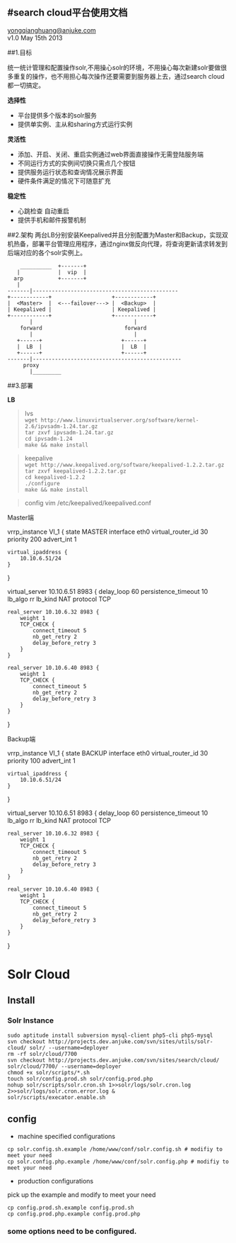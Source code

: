 #search cloud平台使用文档
---
<yongqianghuang@anjuke.com>  
v1.0 May 15th 2013


##1.目标

统一统计管理和配置操作solr,不用操心solr的环境，不用操心每次新建solr要做很多重复的操作，也不用担心每次操作还要需要到服务器上去，通过search cloud都一切搞定。

**选择性**  

* 平台提供多个版本的solr服务
* 提供单实例、主从和sharing方式运行实例 

**灵活性**  

* 添加、开启、关闭、重启实例通过web界面直接操作无需登陆服务端
* 不同运行方式的实例间切换只需点几个按钮
* 提供服务运行状态和查询情况展示界面
* 硬件条件满足的情况下可随意扩充

**稳定性**

* 心跳检查 自动重启
* 提供手机和邮件报警机制

##2.架构 
两台LB分别安装Keepalived并且分别配置为Master和Backup，实现双机热备，部署平台管理应用程序，通过nginx做反向代理，将查询更新请求转发到后端对应的各个solr实例上。

        __________  +-------+
       |            |  vip  |
      arp           +-------+
       |
    -------|----------------------------------------------
    +------------+                   +------------+
    |  <Master>  |  <---failover---> |  <Backup>  |
    | Keepalived |                   | Keepalived |
    +------------+                   +------------+
           |                                |
        forward                          forward
           |                                |
       +------+                         +------+                    
       |  LB  |                         |  LB  |         
       +------+                         +------+
    -------|-----------------------------------------------
         proxy
           |_________

##3.部署

**LB**  
>lvs  
>`wget http://www.linuxvirtualserver.org/software/kernel-2.6/ipvsadm-1.24.tar.gz`  
>`tar zxvf ipvsadm-1.24.tar.gz`  
>`cd ipvsadm-1.24`  
>`make && make install`  

>keepalive  
>`wget http://www.keepalived.org/software/keepalived-1.2.2.tar.gz`  
>`tar zxvf keepalived-1.2.2.tar.gz`  
>`cd keepalived-1.2.2`  
>`./configure`  
>`make && make install`

>config
vim /etc/keepalived/keepalived.conf

Master端

vrrp_instance VI_1 {
    state MASTER
    interface eth0
    virtual_router_id 30
    priority 200
    advert_int 1

    virtual_ipaddress {
        10.10.6.51/24 
    }
}

virtual_server 10.10.6.51 8983 {
    delay_loop 60
    persistence_timeout 10
    lb_algo rr
    lb_kind NAT
    protocol TCP
       
    real_server 10.10.6.32 8983 {
        weight 1
        TCP_CHECK {
            connect_timeout 5
            nb_get_retry 2
            delay_before_retry 3
        }
    }
    
    real_server 10.10.6.40 8983 {
        weight 1
        TCP_CHECK {
            connect_timeout 5
            nb_get_retry 2
            delay_before_retry 3
        }
    }
        
}

Backup端

vrrp_instance VI_1 {
    state BACKUP
    interface eth0
    virtual_router_id 30
    priority 100
    advert_int 1

    virtual_ipaddress {
        10.10.6.51/24 
    }
}

virtual_server 10.10.6.51 8983 {
    delay_loop 60
    persistence_timeout 10
    lb_algo rr
    lb_kind NAT
    protocol TCP
       
    real_server 10.10.6.32 8983 {
        weight 1
        TCP_CHECK {
            connect_timeout 5
            nb_get_retry 2
            delay_before_retry 3
        }
    }
    
    real_server 10.10.6.40 8983 {
        weight 1
        TCP_CHECK {
            connect_timeout 5
            nb_get_retry 2
            delay_before_retry 3
        }
    }
        
}










# Solr Cloud

## Install

### Solr Instance

    sudo aptitude install subversion mysql-client php5-cli php5-mysql
    svn checkout http://projects.dev.anjuke.com/svn/sites/utils/solr-cloud/ solr/ --username=deployer
    rm -rf solr/cloud/7700
    svn checkout http://projects.dev.anjuke.com/svn/sites/search/cloud/ solr/cloud/7700/ --username=deployer
    chmod +x solr/scripts/*.sh
    touch solr/config.prod.sh solr/config.prod.php
    nohup solr/scripts/solr.cron.sh 1>>solr/logs/solr.cron.log 2>>solr/logs/solr.cron.error.log &
    solr/scripts/execator.enable.sh

## config

* machine specified configurations

```
cp solr.config.sh.example /home/www/conf/solr.config.sh # modifiy to meet your need
cp solr.config.php.example /home/www/conf/solr.config.php # modifiy to meet your need
```
* production configurations

pick up the example and modify to meet your need

```
cp config.prod.sh.example config.prod.sh
cp config.prod.php.example config.prod.php
```

### some options need to be configured.


